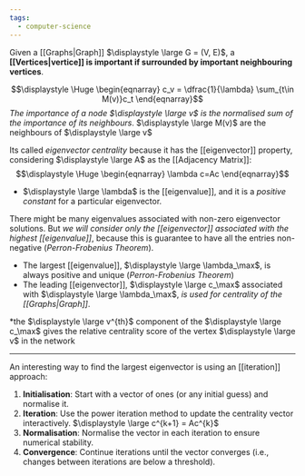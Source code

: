 ```yaml
---
tags:
  - computer-science
---
```

Given a [[Graphs|Graph]] $\displaystyle \large G = (V, E)$, a **[[Vertices|vertice]] is important if surrounded by important neighbouring vertices**.

$$\displaystyle \Huge \begin{eqnarray} 
c_v = \dfrac{1}{\lambda} \sum_{t\in M(v)}c_t
\end{eqnarray}$$
*The importance of a node $\displaystyle \large v$ is the normalised sum of the importance of its neighbours*. $\displaystyle \large M(v)$ are the neighbours of $\displaystyle \large v$

Its called *eigenvector centrality* because it has the [[eigenvector]] property, considering $\displaystyle \large A$ as the [[Adjacency Matrix]]:
$$\displaystyle \Huge \begin{eqnarray} 
\lambda c=Ac
\end{eqnarray}$$

- $\displaystyle \large \lambda$ is the [[eigenvalue]], and it is a *positive constant* for a particular eigenvector.


There might be many eigenvalues associated with non-zero eigenvector solutions. But *we will consider only the [[eigenvector]] associated with the highest [[eigenvalue]]*, because this is guarantee to have all the entries non-negative (*Perron-Frobenius Theorem*).

- The largest [[eigenvalue]], $\displaystyle \large \lambda_\max$, is always positive and unique (*Perron-Frobenius Theorem*)
- The leading [[eigenvector]], $\displaystyle \large c_\max$ associated with $\displaystyle \large \lambda_\max$,  *is used for centrality of the [[Graphs|Graph]]*.

*the $\displaystyle \large v^{th}$ component of the $\displaystyle \large c_\max$ gives the relative centrality score of the vertex $\displaystyle \large v$ in the network

---

An interesting way to find the largest eigenvector is using an [[iteration]] approach:

1. **Initialisation**: Start with a vector of ones (or any initial guess) and normalise it.
2. **Iteration**: Use the power iteration method to update the centrality vector interactively. $\displaystyle \large c^{k+1} = Ac^{k}$
3. **Normalisation**: Normalise the vector in each iteration to ensure numerical stability.
4. **Convergence**: Continue iterations until the vector converges (i.e., changes between iterations are below a threshold).